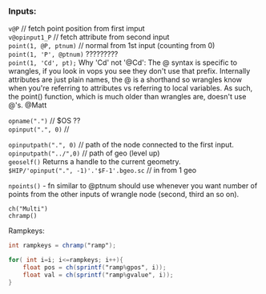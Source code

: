 
### Inputs:
`v@P` // fetch point position from first imput  
`v@opinput1_P` // fetch attribute from second input  
`point(1, @P, ptnum)` // normal from 1st input (counting from 0)  
`point(1, 'P', @ptnum)` ?????????    
`point(1, 'Cd', pt);` Why 'Cd' not '@Cd': The @ syntax is specific to wrangles, if you look in vops you see they don't use that prefix. Internally attributes are just plain names, the @ is a shorthand so wrangles know when you're referring to attributes vs referring to local variables. As such, the point() function, which is much older than wrangles are, doesn't use @'s. @Matt  

`opname(".")` // $OS ??  
`opinput(".", 0)` //   

`opinputpath(".", 0)`  // path of the node connected to the first input.  
`opinputpath("../",0)` // path of geo (level up)   
`geoself()`  Returns a handle to the current geometry.  
`$HIP/'opinput(".", -1)'.'$F-1'.bgeo.sc` // in from 1 geo   

`npoints()` - fn similar to @ptnum should use whenever you want number of points from the other inputs of wrangle node (second, third an so on).  

`ch("Multi")`  
`chramp()`  

Rampkeys:  
```glsl 
int rampkeys = chramp("ramp");

for( int i=i; i<=rampkeys; i++){
    float pos = ch(sprintf("ramp%gpos", i));
    float val = ch(sprintf("ramp%gvalue", i));
}
```
